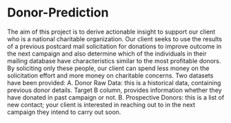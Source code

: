 # Donor-Prediction
The aim of this project is to derive actionable insight to support our client who is a national charitable
organization. Our client seeks to use the results of a previous postcard mail solicitation for donations to
improve outcome in the next campaign and also determine which of the individuals in their mailing
database have characteristics similar to the most profitable donors. By soliciting only these
people, our client can spend less money on the solicitation effort and more money on charitable
concerns.
Two datasets have been provided:
  A. Donor Raw Data: this is a historical data, containing previous donor details. Target B column,
      provides information whether they have donated in past campaign or not.
  B. Prospective Donors: this is a list of new contact; your client is interested in reaching out to in
    the next campaign they intend to carry out soon.
